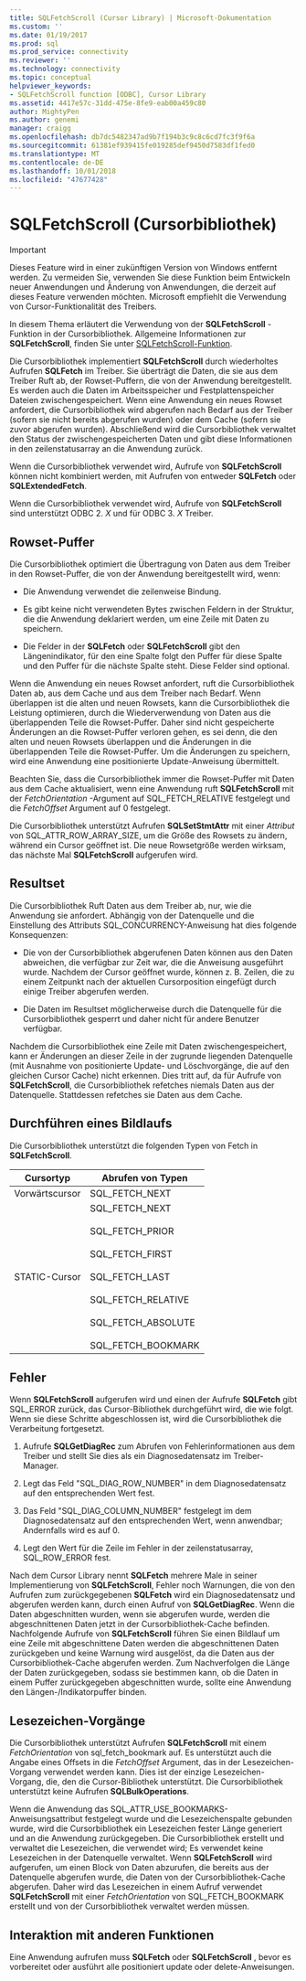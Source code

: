 ```yaml
---
title: SQLFetchScroll (Cursor Library) | Microsoft-Dokumentation
ms.custom: ''
ms.date: 01/19/2017
ms.prod: sql
ms.prod_service: connectivity
ms.reviewer: ''
ms.technology: connectivity
ms.topic: conceptual
helpviewer_keywords:
- SQLFetchScroll function [ODBC], Cursor Library
ms.assetid: 4417e57c-31dd-475e-8fe9-eab00a459c80
author: MightyPen
ms.author: genemi
manager: craigg
ms.openlocfilehash: db7dc5482347ad9b7f194b3c9c8c6cd7fc3f9f6a
ms.sourcegitcommit: 61381ef939415fe019285def9450d7583df1fed0
ms.translationtype: MT
ms.contentlocale: de-DE
ms.lasthandoff: 10/01/2018
ms.locfileid: "47677428"
---
```

# <a name="sqlfetchscroll-cursor-library"></a>SQLFetchScroll (Cursorbibliothek)
> [!IMPORTANT]  
>  Dieses Feature wird in einer zukünftigen Version von Windows entfernt werden. Zu vermeiden Sie, verwenden Sie diese Funktion beim Entwickeln neuer Anwendungen und Änderung von Anwendungen, die derzeit auf dieses Feature verwenden möchten. Microsoft empfiehlt die Verwendung von Cursor-Funktionalität des Treibers.  
  
 In diesem Thema erläutert die Verwendung von der **SQLFetchScroll** -Funktion in der Cursorbibliothek. Allgemeine Informationen zur **SQLFetchScroll**, finden Sie unter [SQLFetchScroll-Funktion](../../../odbc/reference/syntax/sqlfetchscroll-function.md).  
  
 Die Cursorbibliothek implementiert **SQLFetchScroll** durch wiederholtes Aufrufen **SQLFetch** im Treiber. Sie überträgt die Daten, die sie aus dem Treiber Ruft ab, der Rowset-Puffern, die von der Anwendung bereitgestellt. Es werden auch die Daten im Arbeitsspeicher und Festplattenspeicher Dateien zwischengespeichert. Wenn eine Anwendung ein neues Rowset anfordert, die Cursorbibliothek wird abgerufen nach Bedarf aus der Treiber (sofern sie nicht bereits abgerufen wurden) oder dem Cache (sofern sie zuvor abgerufen wurden). Abschließend wird die Cursorbibliothek verwaltet den Status der zwischengespeicherten Daten und gibt diese Informationen in den zeilenstatusarray an die Anwendung zurück.  
  
 Wenn die Cursorbibliothek verwendet wird, Aufrufe von **SQLFetchScroll** können nicht kombiniert werden, mit Aufrufen von entweder **SQLFetch** oder **SQLExtendedFetch**.  
  
 Wenn die Cursorbibliothek verwendet wird, Aufrufe von **SQLFetchScroll** sind unterstützt ODBC 2. *X* und für ODBC 3. *X* Treiber.  
  
## <a name="rowset-buffers"></a>Rowset-Puffer  
 Die Cursorbibliothek optimiert die Übertragung von Daten aus dem Treiber in den Rowset-Puffer, die von der Anwendung bereitgestellt wird, wenn:  
  
-   Die Anwendung verwendet die zeilenweise Bindung.  
  
-   Es gibt keine nicht verwendeten Bytes zwischen Feldern in der Struktur, die die Anwendung deklariert werden, um eine Zeile mit Daten zu speichern.  
  
-   Die Felder in der **SQLFetch** oder **SQLFetchScroll** gibt den Längenindikator, für den eine Spalte folgt den Puffer für diese Spalte und den Puffer für die nächste Spalte steht. Diese Felder sind optional.  
  
 Wenn die Anwendung ein neues Rowset anfordert, ruft die Cursorbibliothek Daten ab, aus dem Cache und aus dem Treiber nach Bedarf. Wenn überlappen ist die alten und neuen Rowsets, kann die Cursorbibliothek die Leistung optimieren, durch die Wiederverwendung von Daten aus die überlappenden Teile die Rowset-Puffer. Daher sind nicht gespeicherte Änderungen an die Rowset-Puffer verloren gehen, es sei denn, die den alten und neuen Rowsets überlappen und die Änderungen in die überlappenden Teile die Rowset-Puffer. Um die Änderungen zu speichern, wird eine Anwendung eine positionierte Update-Anweisung übermittelt.  
  
 Beachten Sie, dass die Cursorbibliothek immer die Rowset-Puffer mit Daten aus dem Cache aktualisiert, wenn eine Anwendung ruft **SQLFetchScroll** mit der *FetchOrientation* -Argument auf SQL_FETCH_RELATIVE festgelegt und die *FetchOffset* Argument auf 0 festgelegt.  
  
 Die Cursorbibliothek unterstützt Aufrufen **SQLSetStmtAttr** mit einer *Attribut* von SQL_ATTR_ROW_ARRAY_SIZE, um die Größe des Rowsets zu ändern, während ein Cursor geöffnet ist. Die neue Rowsetgröße werden wirksam, das nächste Mal **SQLFetchScroll** aufgerufen wird.  
  
## <a name="result-set-membership"></a>Resultset  
 Die Cursorbibliothek Ruft Daten aus dem Treiber ab, nur, wie die Anwendung sie anfordert. Abhängig von der Datenquelle und die Einstellung des Attributs SQL_CONCURRENCY-Anweisung hat dies folgende Konsequenzen:  
  
-   Die von der Cursorbibliothek abgerufenen Daten können aus den Daten abweichen, die verfügbar zur Zeit war, die die Anweisung ausgeführt wurde. Nachdem der Cursor geöffnet wurde, können z. B. Zeilen, die zu einem Zeitpunkt nach der aktuellen Cursorposition eingefügt durch einige Treiber abgerufen werden.  
  
-   Die Daten im Resultset möglicherweise durch die Datenquelle für die Cursorbibliothek gesperrt und daher nicht für andere Benutzer verfügbar.  
  
 Nachdem die Cursorbibliothek eine Zeile mit Daten zwischengespeichert, kann er Änderungen an dieser Zeile in der zugrunde liegenden Datenquelle (mit Ausnahme von positionierte Update- und Löschvorgänge, die auf den gleichen Cursor Cache) nicht erkennen. Dies tritt auf, da für Aufrufe von **SQLFetchScroll**, die Cursorbibliothek refetches niemals Daten aus der Datenquelle. Stattdessen refetches sie Daten aus dem Cache.  
  
## <a name="scrolling"></a>Durchführen eines Bildlaufs  
 Die Cursorbibliothek unterstützt die folgenden Typen von Fetch in **SQLFetchScroll**.  
  
|Cursortyp|Abrufen von Typen|  
|-----------------|-----------------|  
|Vorwärtscursor|SQL_FETCH_NEXT|  
|STATIC-Cursor|SQL_FETCH_NEXT<br /><br /> SQL_FETCH_PRIOR<br /><br /> SQL_FETCH_FIRST<br /><br /> SQL_FETCH_LAST<br /><br /> SQL_FETCH_RELATIVE<br /><br /> SQL_FETCH_ABSOLUTE<br /><br /> SQL_FETCH_BOOKMARK|  
  
## <a name="errors"></a>Fehler  
 Wenn **SQLFetchScroll** aufgerufen wird und einen der Aufrufe **SQLFetch** gibt SQL_ERROR zurück, das Cursor-Bibliothek durchgeführt wird, die wie folgt. Wenn sie diese Schritte abgeschlossen ist, wird die Cursorbibliothek die Verarbeitung fortgesetzt.  
  
1.  Aufrufe **SQLGetDiagRec** zum Abrufen von Fehlerinformationen aus dem Treiber und stellt Sie dies als ein Diagnosedatensatz im Treiber-Manager.  
  
2.  Legt das Feld "SQL_DIAG_ROW_NUMBER" in dem Diagnosedatensatz auf den entsprechenden Wert fest.  
  
3.  Das Feld "SQL_DIAG_COLUMN_NUMBER" festgelegt im dem Diagnosedatensatz auf den entsprechenden Wert, wenn anwendbar; Andernfalls wird es auf 0.  
  
4.  Legt den Wert für die Zeile im Fehler in der zeilenstatusarray, SQL_ROW_ERROR fest.  
  
 Nach dem Cursor Library nennt **SQLFetch** mehrere Male in seiner Implementierung von **SQLFetchScroll**, Fehler noch Warnungen, die von den Aufrufen zum zurückgegebenen **SQLFetch** wird ein Diagnosedatensatz und abgerufen werden kann, durch einen Aufruf von **SQLGetDiagRec**. Wenn die Daten abgeschnitten wurden, wenn sie abgerufen wurde, werden die abgeschnittenen Daten jetzt in der Cursorbibliothek-Cache befinden. Nachfolgende Aufrufe von **SQLFetchScroll** führen Sie einen Bildlauf um eine Zeile mit abgeschnittene Daten werden die abgeschnittenen Daten zurückgeben und keine Warnung wird ausgelöst, da die Daten aus der Cursorbibliothek-Cache abgerufen werden. Zum Nachverfolgen die Länge der Daten zurückgegeben, sodass sie bestimmen kann, ob die Daten in einem Puffer zurückgegeben abgeschnitten wurde, sollte eine Anwendung den Längen-/Indikatorpuffer binden.  
  
## <a name="bookmark-operations"></a>Lesezeichen-Vorgänge  
 Die Cursorbibliothek unterstützt Aufrufen **SQLFetchScroll** mit einem *FetchOrientation* von sql_fetch_bookmark auf. Es unterstützt auch die Angabe eines Offsets in die *FetchOffset* Argument, das in der Lesezeichen-Vorgang verwendet werden kann. Dies ist der einzige Lesezeichen-Vorgang, die, den die Cursor-Bibliothek unterstützt. Die Cursorbibliothek unterstützt keine Aufrufen **SQLBulkOperations**.  
  
 Wenn die Anwendung das SQL_ATTR_USE_BOOKMARKS-Anweisungsattribut festgelegt wurde und die Lesezeichenspalte gebunden wurde, wird die Cursorbibliothek ein Lesezeichen fester Länge generiert und an die Anwendung zurückgegeben. Die Cursorbibliothek erstellt und verwaltet die Lesezeichen, die verwendet wird; Es verwendet keine Lesezeichen in der Datenquelle verwaltet. Wenn **SQLFetchScroll** wird aufgerufen, um einen Block von Daten abzurufen, die bereits aus der Datenquelle abgerufen wurde, die Daten von der Cursorbibliothek-Cache abgerufen. Daher wird das Lesezeichen in einem Aufruf verwendet **SQLFetchScroll** mit einer *FetchOrientation* von SQL_FETCH_BOOKMARK erstellt und von der Cursorbibliothek verwaltet werden müssen.  
  
## <a name="interaction-with-other-functions"></a>Interaktion mit anderen Funktionen  
 Eine Anwendung aufrufen muss **SQLFetch** oder **SQLFetchScroll** , bevor es vorbereitet oder ausführt alle positioniert update oder delete-Anweisungen.
